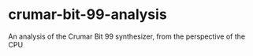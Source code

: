 # crumar-bit-99-analysis
An analysis of the Crumar Bit 99 synthesizer, from the perspective of the CPU
